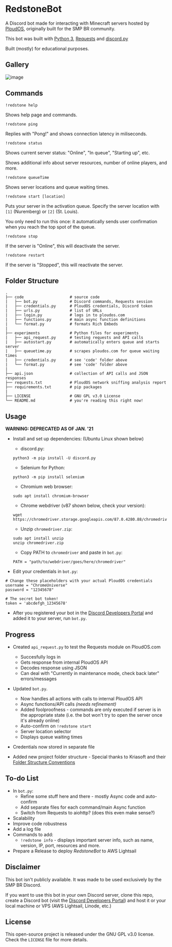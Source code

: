 # RedstoneBot

A Discord bot made for interacting with Minecraft servers hosted by [PloudOS](https://ploudos.com/), originally built for the SMP BR community.

This bot was built with [Python 3](http://python.org/), [Requests](https://requests.readthedocs.io/en/master/) and [discord.py](https://github.com/Rapptz/discord.py)

Built (mostly) for educational purposes.

## Gallery

![image](https://i.imgur.com/Gcsp2Oc.png)


## Commands

`!redstone help`

Shows help page and commands.

`!redstone ping`

Replies with "Pong!" and shows connection latency in miliseconds.

`!redstone status`

Shows current server status: "Online", "In queue", "Starting up", etc.

Shows additional info about server resources, number of online players, and more.

`!redstone queueTime`

Shows server locations and queue waiting times.

`!redstone start [location]`

Puts your server in the activation queue. Specify the server location with `[1]` (Nuremberg) or `[2]` (St. Louis).

You only need to run this once: it automatically sends user confirmation when you reach the top spot of the queue.

`!redstone stop`

If the server is "Online", this will deactivate the server.

`!redstone restart`

If the server is "Stopped", this will reactivate the server.


## Folder Structure

```
.
├── code                    # source code
|   ├── bot.py              # Discord commands, Requests session
|   ├── credentials.py      # PloudOS credentials, Discord token
|   ├── urls.py             # list of URLs
|   ├── login.py            # logs in to ploudos.com
|   ├── functions.py        # main async function definitions
|   └── format.py           # formats Rich Embeds
|
├── experiments             # Python files for experiments
|   ├── api_request.py      # testing requests and API calls
|   ├── autostart.py        # automatically enters queue and starts server
|   ├── queuetime.py        # scrapes ploudos.com for queue waiting times
|   ├── credentials.py      # see 'code' folder above
|   └── format.py           # see 'code' folder above
|
├── api.json                # collection of API calls and JSON responses
├── requests.txt            # PloudOS network sniffing analysis report
├── requirements.txt        # pip packages
|
├── LICENSE                 # GNU GPL v3.0 License
└── README.md               # you're reading this right now!
```


## Usage

**WARNING: DEPRECATED AS OF JAN. '21**

* Install and set up dependencies: (Ubuntu Linux shown below)
  * discord.py:

  ```
  python3 -m pip install -U discord.py
  ```

  * Selenium for Python:

  ```
  python3 -m pip install selenium
  ```

  * Chromium web browser:

  ```
  sudo apt install chromium-browser
  ```

  * Chrome webdriver (v87 shown below, check your version):

  ```
  wget https://chromedriver.storage.googleapis.com/87.0.4280.88/chromedriver_linux64.zip
  ```
  * Unzip `chromedriver.zip`:

  ```
  sudo apt install unzip
  unzip chromedriver.zip
  ```

  * Copy PATH to `chromedriver` and paste in `bot.py`:

  ```
  PATH = "path/to/webdriver/goes/here/chromedriver"
  ```

* Edit your credentials in `bot.py`:
```
# Change these placeholders with your actual PloudOS credentials
username = "ChromeUniverse"
password = "12345678"

# The secret bot token!
token = 'abcdefgh_12345678'
```

* After you registered your bot in the [Discord Developers Portal](https://discord.com/developers/applications) and added it to your server, run `bot.py`.

## Progress

* Created `api_request.py` to test the Requests module on PloudOS.com
  * Succesfully logs in
  * Gets response from internal PloudOS API
  * Decodes response using JSON
  * Can deal with "Currently in maintenance mode, check back later" errors/messages

* Updated `bot.py`.
  * Now handles all actions with calls to internal PloudOS API
  * Async functions/API calls _(needs refinement)_
  * Added foolproofness - commands are only executed if server is in the appropriate state (i.e. the bot won't try to open the server once it's already online)
  * Auto-confirm on `!redstone start`
  * Server location selector
  * Displays queue waiting times

* Credentials now stored in separate file

* Added new project folder structure - Special thanks to Kriasoft and their [Folder Structure Conventions](https://github.com/KriaSoft/Folder-Structure-Conventions)


## To-do List

* In `bot.py`:
  * Refine some stuff here and there - mostly Async code and auto-confirm
  * Add separate files for each command/main Async function
  * Switch from Requests to aiohttp? (does this even make sense?)
* Scalability
* Improve code robustness
* Add a log file
* Commands to add:
  * `!redstone info` - displays important server info, such as name, version, IP, port, resources and more.
* Prepare a Release to deploy *RedstoneBot* to AWS Lightsail


## Disclaimer

This bot isn't publicly available. It was made to be used exclusively by the SMP BR Discord.

If you want to use this bot in your own Discord server, clone this repo, create a Discord bot (visit the [Discord Developers Portal](https://discord.com/developers/applications)) and host it or your local machine or VPS (AWS Lightsail, Linode, etc.)

## License

This open-source project is released under the GNU GPL v3.0 license. Check the `LICENSE` file for more details.

